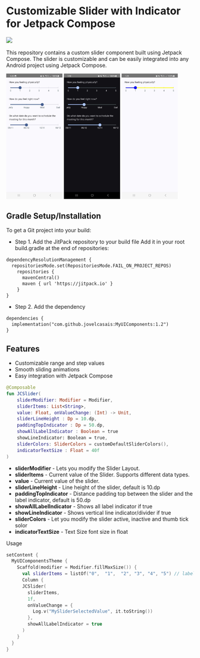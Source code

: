 # Customizable Slider with Indicator for Jetpack Compose

[![](https://jitpack.io/v/jovelcasais/MyUIComponents.svg)](https://jitpack.io/#jovelcasais/MyUIComponents)

This repository contains a custom slider component built using Jetpack Compose. The slider is customizable and can be easily integrated into any Android project using Jetpack Compose.

 <img src="./Screenshots/s1.jpg" width="30%"/> <img src="./Screenshots/s2.jpg" width="30%"/> <img src="./Screenshots/s3.jpg" width="30%"/>  


## Gradle Setup/Installation

To get a Git project into your build:


* Step 1. Add the JitPack repository to your build file Add it in your root build.gradle at the end
  of repositories:


```
dependencyResolutionManagement {
  repositoriesMode.set(RepositoriesMode.FAIL_ON_PROJECT_REPOS)
    repositories {
      mavenCentral()
      maven { url 'https://jitpack.io' }
    }
}
```


* Step 2. Add the dependency

```
dependencies {
  implementation("com.github.jovelcasais:MyUIComponents:1.2")
}
```


## Features

- Customizable range and step values
- Smooth sliding animations
- Easy integration with Jetpack Compose

```kotlin
@Composable
fun JCSlider(
    sliderModifier: Modifier = Modifier,
    sliderItems: List<String>, 
    value: Float, onValueChange: (Int) -> Unit, 
    sliderLineHeight : Dp = 10.dp,
    paddingTopIndicator : Dp = 50.dp, 
    showAllLabelIndicator : Boolean = true
    showLineIndicator: Boolean = true,
    sliderColors: SliderColors = customDefaultSliderColors(),
    indicatorTextSize : Float = 40f
) 
```


* **sliderModifier** - Lets you modify the Slider Layout.
* **sliderItems** - Current value of the Slider. Supports different data types.
* **value** - Current value of the slider.
* **sliderLineHeight** - Line height of the slider, default is 10.dp
* **paddingTopIndicator** - Distance padding top between the slider and the label indicator, default is 50.dp
* **showAllLabelIndicator** - Shows all label indicator if true
* **showLineIndicator** - Shows vertical line indicator/divider if true
* **sliderColors** - Let you modify the slider active, inactive and thumb tick solor
* **indicatorTextSize** - Text Size font size in float


Usage

```kotlin
setContent {
  MyUIComponentsTheme {
    Scaffold(modifier = Modifier.fillMaxSize()) {
      val sliderItems = listOf("0",  "1",  "2", "3", "4", "5") // label indicator below slider
      Column {
      JCSlider(
        sliderItems, 
        1f, 
        onValueChange = {
          Log.v("MySliderSelectedValue", it.toString())
        }, 
        showAllLabelIndicator = true
      ) 
    }
  }
}

```
